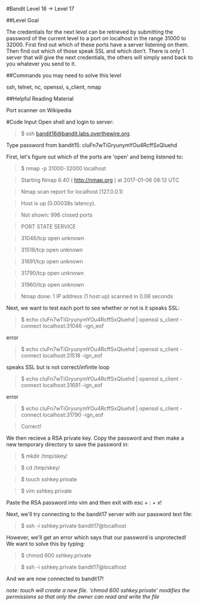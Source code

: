 #Bandit Level 16 → Level 17

##Level Goal

The credentials for the next level can be retrieved by submitting the password of the current level to a port on localhost in the range 31000 to 32000. First find out which of these ports have a server listening on them. Then find out which of those speak SSL and which don’t. There is only 1 server that will give the next credentials, the others will simply send back to you whatever you send to it.

##Commands you may need to solve this level

ssh, telnet, nc, openssl, s_client, nmap

##Helpful Reading Material

Port scanner on Wikipedia

#Code Input
Open shell and login to server:
>$ ssh bandit16@bandit.labs.overthewire.org.

Type password from bandit15: cluFn7wTiGryunymYOu4RcffSxQluehd

First, let's figure out which of the ports are 'open' and being listened to:
>$ nmap -p 31000-32000 localhost

>Starting Nmap 6.40 ( http://nmap.org ) at 2017-01-06 08:12 UTC

>Nmap scan report for localhost (127.0.0.1)

>Host is up (0.00038s latency).

>Not shown: 996 closed ports

>PORT      STATE SERVICE

>31046/tcp open  unknown

>31518/tcp open  unknown

>31691/tcp open  unknown

>31790/tcp open  unknown

>31960/tcp open  unknown

>Nmap done: 1 IP address (1 host up) scanned in 0.06 seconds

Next, we want to test each port to see whether or not is it speaks SSL:
>$ echo cluFn7wTiGryunymYOu4RcffSxQluehd | openssl s_client -connect localhost:31046 -ign_eof

error
>$ echo cluFn7wTiGryunymYOu4RcffSxQluehd | openssl s_client -connect localhost:31518 -ign_eof

speaks SSL but is not correct/infinite loop
>$ echo cluFn7wTiGryunymYOu4RcffSxQluehd | openssl s_client -connect localhost:31691 -ign_eof

error
>$ echo cluFn7wTiGryunymYOu4RcffSxQluehd | openssl s_client -connect localhost:31790 -ign_eof

>Correct!

We then recieve a RSA private key. Copy the password and then make a new temporary directory to save the password in: 
>$ mkdir /tmp/skey/

>$ cd /tmp/skey/

>$ touch sshkey.private

>$ vim sshkey.private

Paste the RSA password into vim and then exit with esc + : + x!

Next, we'll try connecting to the bandit17 server with our password text file:
>$ ssh -i sshkey.private bandit17@localhost

However, we'll get an error which says that our password is unprotected! We want to solve this by typing:
>$ chmod 600 sshkey.private

>$ ssh -i sshkey.private bandit17@localhost

And we are now connected to bandit17!

*note: touch will create a new file. 'chmod 600 sshkey.private' modifies the permissions so that only the owner can read and write the file*
